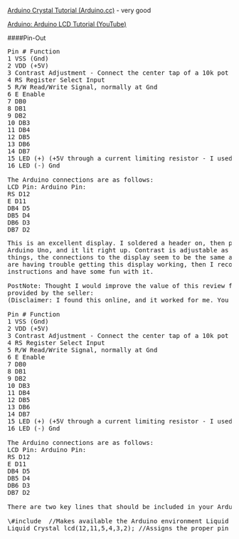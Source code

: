 [Arduino Crystal Tutorial (Arduino.cc)](https://www.arduino.cc/en/Tutorial/HelloWorld?from=Tutorial.LiquidCrystal) - very good

[Arduino: Arduino LCD Tutorial (YouTube)](https://www.youtube.com/watch?v=JDoTn1sLxWQ)

####Pin-Out
<pre>
Pin # Function
1 VSS (Gnd)
2 VDD (+5V)
3 Contrast Adjustment - Connect the center tap of a 10k pot connected between Gnd and 5V
4 RS Register Select Input
5 R/W Read/Write Signal, normally at Gnd
6 E Enable
7 DB0
8 DB1
9 DB2
10 DB3
11 DB4
12 DB5
13 DB6
14 DB7
15 LED (+) (+5V through a current limiting resistor - I used 220ohm)
16 LED (-) Gnd

The Arduino connections are as follows:
LCD Pin: Arduino Pin:
RS D12
E D11
DB4 D5
DB5 D4
DB6 D3
DB7 D2
</pre>

<pre>
This is an excellent display. I soldered a header on, then plugged the display into a breadboard connected to an 
Arduino Uno, and it lit right up. Contrast is adjustable as others have described. Although I am no expert on these 
things, the connections to the display seem to be the same as the numerous on-line examples which I found. If you 
are having trouble getting this display working, then I recommend you look on-line for sample code and wiring 
instructions and have some fun with it.

PostNote: Thought I would improve the value of this review for beginners by giving a pin listing, since none is 
provided by the seller:
(Disclaimer: I found this online, and it worked for me. You should check for yourself!)

Pin # Function
1 VSS (Gnd)
2 VDD (+5V)
3 Contrast Adjustment - Connect the center tap of a 10k pot connected between Gnd and 5V
4 RS Register Select Input
5 R/W Read/Write Signal, normally at Gnd
6 E Enable
7 DB0
8 DB1
9 DB2
10 DB3
11 DB4
12 DB5
13 DB6
14 DB7
15 LED (+) (+5V through a current limiting resistor - I used 220ohm)
16 LED (-) Gnd

The Arduino connections are as follows:
LCD Pin: Arduino Pin:
RS D12
E D11
DB4 D5
DB5 D4
DB6 D3
DB7 D2

There are two key lines that should be included in your Arduino sketch:

\#include <LiquidCrystal.h> //Makes available the Arduino environment Liquid Crystal Display
Liquid Crystal lcd(12,11,5,4,3,2); //Assigns the proper pin connections (as above) between Arduino and the display

